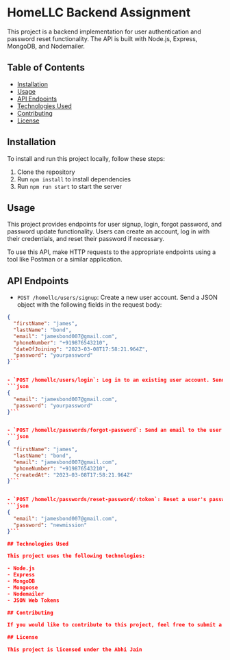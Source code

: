 # HomeLLC Backend Assignment

This project is a backend implementation for user authentication and password reset functionality. The API is built with Node.js, Express, MongoDB, and Nodemailer.

## Table of Contents

- [Installation](#installation)
- [Usage](#usage)
- [API Endpoints](#api-endpoints)
- [Technologies Used](#technologies-used)
- [Contributing](#contributing)
- [License](#license)

## Installation

To install and run this project locally, follow these steps:

1. Clone the repository
2. Run `npm install` to install dependencies
4. Run `npm run start` to start the server

## Usage

This project provides endpoints for user signup, login, forgot password, and password update functionality. Users can create an account, log in with their credentials, and reset their password if necessary.

To use this API, make HTTP requests to the appropriate endpoints using a tool like Postman or a similar application.

## API Endpoints

- `POST /homellc/users/signup`: Create a new user account. Send a JSON object with the following fields in the request body:

```json
{
  "firstName": "james",
  "lastName": "bond",
  "email": "jamesbond007@gmail.com",
  "phoneNumber": "+919876543210",
  "dateOfJoining": "2023-03-08T17:58:21.964Z",
  "password": "yourpassword"
}```


- `POST /homellc/users/login`: Log in to an existing user account. Send a JSON object with the following fields in the request body:
```json
{
  "email": "jamesbond007@gmail.com",
  "password": "yourpassword"
}```


- `POST /homellc/passwords/forgot-password`: Send an email to the user with a link to reset their password. Send a JSON object with the following fields in the request body:
```json
{
  "firstName": "james",
  "lastName": "bond",
  "email": "jamesbond007@gmail.com",
  "phoneNumber": "+919876543210",
  "createdAt": "2023-03-08T17:58:21.964Z"
}```


- `POST /homellc/passwords/reset-password/:token`: Reset a user's password using a token sent to their email address. Send a JSON object with the following fields in the request body:
```json
{
  "email": "jamesbond007@gmail.com",
  "password": "newmission"
}```

## Technologies Used

This project uses the following technologies:

- Node.js
- Express
- MongoDB
- Mongoose
- Nodemailer
- JSON Web Tokens

## Contributing

If you would like to contribute to this project, feel free to submit a pull request.

## License

This project is licensed under the Abhi Jain




